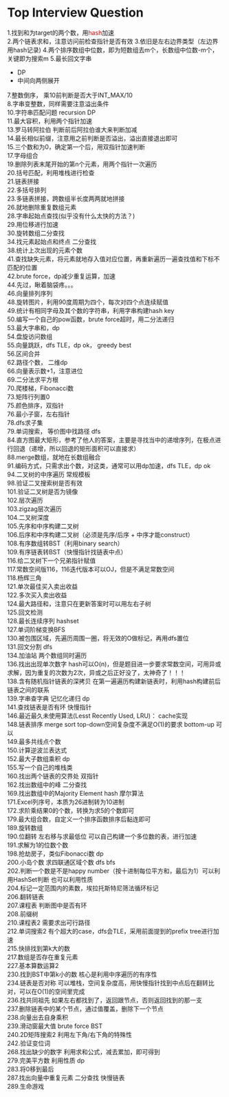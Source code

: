 # Top Interview Question
1.找到和为target的两个数，用<font color="#dd0000">hash</font>加速   
2.两个链表求和，注意访问前检查指针是否有效
3.依旧是左右边界类型（左边界用hash记录)
4.两个排序数组中位数，即为短数组去m个，长数组中位数-m个，关键即为搜索m
5.最长回文字串
  + DP
  + 中间向两侧展开  

7.整数倒序， 乘10前判断是否大于INT_MAX/10   
8.字串变整数，同样需要注意溢出条件   
10.字符串匹配问题 recursion DP  
11.最大容积，利用两个指针加速  
13.罗马转阿拉伯 判断前后阿拉伯谁大来判断加减  
14.最长相似前缀，注意用之前判断是否溢出，溢出直接退出即可  
15.三个数和为0，确定第一个后，用双指针加速判断  
17.字母组合   
19.删除列表末尾开始的第n个元素，用两个指针一次遍历   
20.括号匹配，利用堆栈进行检查   
21.链表拼接   
22.多括号排列   
23.多链表拼接，跨数组半长度两两就地拼接   
26.就地删除重复数组元素   
28.字串起始点查找(似乎没有什么太快的方法？)      
29.用位移进行加速   
30.旋转数组二分查找   
34.找元素起始点和终点 二分查找   
38.统计上次出现的元素个数   
41.查找缺失元素，将元素就地存入值对应位置，再重新遍历一遍查找值和下标不匹配的位置      
42.brute force，dp减少重复运算，加速   
44.先过，瞅着脑袋疼。。。   
46.向量排列序列   
48.旋转图片，利用90度周期为四个，每次对四个点连续赋值   
49.统计有相同字母及其个数的字符串，利用字串构建hash key   
50.编写一个自己的pow函数，brute force超时，用二分法递归   
53.最大字串和，dp   
54.盘旋访问数组      
55.向量跳跃，dfs TLE，dp ok， greedy best   
56.区间合并   
62.路径个数， 二维dp   
66.向量表示数+1，注意进位   
69.二分法求平方根   
70.爬楼梯，Fibonacci数   
73.矩阵行列置0    
75.颜色排序，双指针   
76.最小子窗，左右指针   
78.dfs求子集   
79.单词搜索， 等价图中找路径 dfs      
84.直方图最大矩形，参考了他人的答案，主要是寻找当中的递增序列，在极点进行回退（递增，所以回退的矩形面积可以直接求）   
88.merge数组，就地在长数组融合    
91.编码方式，只需求出个数，对这类，通常可以用dp加速，dfs TLE，dp ok   
94.二叉树的中序遍历 常规模板   
98.验证二叉搜索树是否有效   
101.验证二叉树是否为镜像   
102.层次遍历   
103.zigzag层次遍历   
104.二叉树深度   
105.先序和中序构建二叉树   
106.后序和中序构建二叉树（必须是先序/后序 + 中序才能construct）   
108.有序数组转BST（利用binary search）   
109.有序链表转BST（快慢指针找链表中点）   
116.给二叉树下一个兄弟指针赋值   
117.常数空间版116，116迭代版本可以OJ，但是不满足常数空间   
118.杨辉三角   
121.单次最佳买入卖出收益   
122.多次买入卖出收益   
124.最大路径和，注意只在更新答案时可以用左右子树   
125.回文检测   
128.最长连续序列 hashset   
127.单词阶梯变换BFS   
130.被包围区域，先遍历周围一圈，将无效的O做标记，再用dfs置位   
131.回文分割 dfs   
134.加油站 两个数组同时遍历   
136.找出出现单次数字 hash可以O(n)，但是题目进一步要求常数空间，可用异或求解，因为重复的次数为2次，异或之后正好没了，太神奇了！！！   
138.含有随机指针链表的深拷贝  在第一遍遍历构建新链表时，利用hash构建前后链表之间的联系   
139.字串查字典 记忆化递归 dp   
141.查找链表是否有环 快慢指针   
146.最近最久未使用算法(Lesst Recently Used, LRU)： cache实现   
148.链表排序 merge sort top-down空间复杂度不满足O(1)的要求  bottom-up 可以   
149.最多共线点个数    
150.计算逆波兰表达式    
152.最大子数组乘积 dp   
155.写一个自己的堆栈类   
160.找出两个链表的交界处 双指针   
162.找出数组中的峰 二分查找   
169.找出数组中的Majority Element   hash     摩尔算法   
171.Excel列序号，本质为26进制转为10进制   
172.求阶乘结果0的个数，转换为求5的个数即可   
179.最大组合数，自定义一个排序函数排序后黏连即可      
189.旋转数组   
190.位翻转 左右移与求最低位     可以自己构建一个多位数的表，进行加速   
191.求解为1的位数个数   
198.抢劫房子，类似Fibonacci数 dp   
200.小岛个数   求四联通区域个数   dfs   bfs   
202.判断一个数是不是happy number（按十进制每位平方和，最后为1）可以利用HashSet判断   也可以利用性质  
204.标记一定范围内的素数，埃拉托斯特尼筛法循环标记   
206.翻转链表   
207.课程表    判断图中是否有环   
208.前缀树    
210.课程表2    需要求出可行路径   
212.单词搜索2 有个超大的case，dfs会TLE，采用前面提到的prefix tree进行加速   
215.快排找到第k大的数      
217.数组是否存在重复元素   
227.基本算数运算2   
230.找到BST中第k小的数     核心是利用中序遍历的有序性   
234.链表是否对称    可以堆栈，空间复杂度高，用快慢指针找到中点后在翻转比对，可以在O(1)的空间里完成   
236.找共同祖先    如果左右都找到了，返回跟节点，否则返回找到的那一支   
237.删除链表中的某个节点，通过值覆盖，删除下一个节点   
238.向量出去自身乘积   
239.滑动窗最大值    brute force    BST   
240.2D矩阵搜索2    利用左下角/右下角的特殊性   
242.验证变位词   
268.找出缺少的数字    利用求和公式，减去累加，即可得到   
279.完美平方数    利用性质    dp   
283.将0移到最后   
287.找出向量中重复元素    二分查找    快慢链表   
289.生命游戏   
